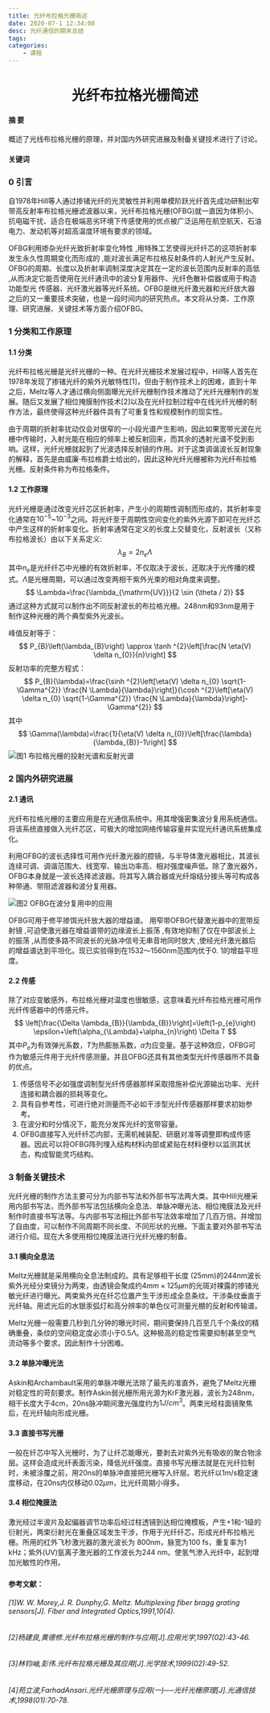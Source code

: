 ```yaml
---
title: 光纤布拉格光栅简述
date: 2020-07-1 12:34:00
desc: 光纤通信的期末总结
tags:
categories:
    - 课程
---
```

<center><h1>
    光纤布拉格光栅简述
    </h1></center>

#### 摘	要	

概述了光线布拉格光栅的原理，并对国内外研究进展及制备关键技术进行了讨论。

#### 关键词

### 0	引言

自1978年Hill等人通过掺锗光纤的光灵敏性并利用单模阶跃光纤首先成功研制出窄带高反射率布拉格光栅滤波器以来，光纤布拉格光栅(OFBG)就一直因为体积小、抗电磁干扰、适合在极端恶劣环境下传感使用的优点被广泛运用在航空航天、石油电力、发动机等对超高温度环境有要求的领域。

OFBG利用掺杂光纤光致折射率变化特性 ,用特殊工艺使得光纤纤芯的这项折射率发生永久性周期变化而形成的 ,能对波长满足布拉格反射条件的人射光产生反射。OFBG的周期、长度以及折射率调制深度决定其在一定的波长范围内反射率的高低 ,从而决定它能否使用在光纤通讯中的波分复用器件、光纤色散补偿器或用于构造功能型光 传感器、光纤激光器等光纤系统。OFBG是继光纤激光器和光纤放大器之后的又一重要技术突破，也是一段时间内的研究热点。本文将从分类、工作原理、研究进展、关键技术等方面介绍OFBG。

### 1	分类和工作原理

#### 1.1	分类

光纤布拉格光栅是光纤光栅的一种。在光纤光栅技术发展过程中，Hill等人首先在1978年发现了掺锗光纤的紫外光敏特性[1]，但由于制作技术上的困难，直到十年之后，Meltz等人才通过横向侧面曝光光纤光栅制作技术推动了光纤光栅制作的发展。随后又发展了相位掩膜制作技术[2]以及在光纤拉制过程中在线光纤光栅的制作方法，最终使得这种光纤器件具有了可重复性和规模制作的现实性。

由于周期的折射率扰动仅会对很窄的一小段光谱产生影响，因此如果宽带光波在光栅中传输时，入射光能在相应的频率上被反射回来，而其余的透射光谱不受到影响。这样，光纤光栅就起到了光波选择反射镜的作用。对于这类调谐波长反射现象的解释，首先是由威廉·布拉格爵士给出的，因此这种光纤光栅被称为光纤布拉格光栅。反射条件称为布拉格条件。

#### 1.2	工作原理

光纤光栅是通过改变光纤芯区折射率，产生小的周期性调制而形成的，其折射率变化通常在$10^{-5}$~$10^{-3}$之间。将光纤至于周期性空间变化的紫外光源下即可在光纤芯中产生这样的折射率变化。折射率通常在定义的长度上交替变化，反射波长（又称布拉格波长）由以下关系定义:
$$
\lambda_{B}=2 n_{e} \Lambda
$$
其中$n_e$是光纤纤芯中光栅的有效折射率，不仅取决于波长，还取决于光传播的模式。$\Lambda$是光栅周期，可以通过改变两相干紫外光束的相对角度来调整。
$$
\Lambda=\frac{\lambda_{\mathrm{UV}}}{2 \sin (\theta / 2)}
$$
通过这种方式就可以制作出不同反射波长的布拉格光栅。248nm和93nm是用于制作这种光栅的两个典型紫外光波长。

峰值反射等于：
$$
P_{B}\left(\lambda_{B}\right) \approx \tanh ^{2}\left[\frac{N \eta(V) \delta n_{0}}{n}\right]
$$
反射功率的完整方程式：
$$
P_{B}(\lambda)=\frac{\sinh ^{2}\left[\eta(V) \delta n_{0} \sqrt{1-\Gamma^{2}} \frac{N \Lambda}{\lambda}\right]}{\cosh ^{2}\left[\eta(V) \delta n_{0} \sqrt{1-\Gamma^{2}} \frac{N \Lambda}{\lambda}\right]-\Gamma^{2}}
$$
其中
$$
\Gamma(\lambda)=\frac{1}{\eta(V) \delta n_{0}}\left[\frac{\lambda}{\lambda_{B}}-1\right]
$$
![图1	布拉格光栅的投射光谱和反射光谱](http://img.yocoh.cn/images/2020/06/25/imagebd25b3f9ad9a8733.png)

### 2	国内外研究进展

#### 2.1	通讯

光纤布拉格光栅的主要应用是在光通信系统中。用其增强密集波分复用系统通信。将该系统直接做入光纤芯区，可极大的增加网络传输容量并实现光纤通讯系统集成化。

利用OFBG的波长选择性可用作光纤激光器的腔镜，与半导体激光器相比，其波长连续可调、调谐范围大、线宽窄、输出功率高、相对强度噪声低。除了激光器外，OFBG本身就是一波长选择滤波器。将其写入耦合器或光纤熔结分接头等可构成各种带通、带阻滤波器和波分复用器。

![图2	OFBG在波分复用中的应用](http://img.yocoh.cn/images/2020/06/25/image9bf52389f0406283.png)

OFBG可用于修平掺饵光纤放大器的增益谱。 用窄带OFBG代替激光器中的宽带反射镜 ,可迫使激光器在增益谱带的边缘波长上振荡 ,有效地抑制了仅在中部波长上的振荡 ,从而使多路不同波长的光脉冲信号无串音地同时放大 ,使经光纤激光器后的增益谱达到平坦化。现已实验得到在1532～1560nm范围内优于0. 1的增益平坦度。

#### 2.2	传感

除了对应变敏感外，布拉格光栅对温度也很敏感，这意味着光纤布拉格光栅可用作光纤传感器中的传感元件。
$$
\left[\frac{\Delta \lambda_{B}}{\lambda_{B}}\right]=\left(1-p_{e}\right) \epsilon+\left(\alpha_{\Lambda}+\alpha_{n}\right) \Delta T
$$
其中$P_e$为有效弹光系数，$T$为热膨胀系数，$a$为应变量。基于这种效应，OFBG可作为敏感元件用于光纤传感测量。并且OFBG还具有其他类型光纤传感器所不具备的优点。

1. 传感信号不必如强度调制型光纤传感器那样采取措施补偿光源输出功率、光纤连接和耦合器的损耗等变化。
2. 具有自参考性，可进行绝对测量而不必如干涉型光纤传感器那样要求初始参考。
3. 在波分和时分情况下，能充分发挥光纤的宽带容量。
4. OFBG直接写入光纤纤芯内部，无需机械装配、研磨对准等调整即构成传感器。因此可以将OFBG阵列埋入结构材料内部或紧贴在材料便秒以监测其状态，构成智能灵巧结构。

### 3	制备关键技术

光纤光栅的制作方法主要可分为内部书写法和外部书写法两大类。其中Hill光栅采用内部书写法，而外部书写法包括横向全息法、单脉冲曝光法、相位掩膜法及光纤制作时直接书写法等。与内部书写法相比外部书写法效率增加了几百万倍。并增加了自由度，可以制作不同周期不同长度、不同形状的光栅。下面主要对外部书写法进行介绍。现在大多使用相位掩膜法进行光纤光栅的制备。

#### 3.1	横向全息法

Meltz光栅就是采用横向全息法制成的。具有足够相干长度 (25mm)的244nm波长紫外光经分束镜分为两束，由透镜会聚成约$4mm\times125\mu m$的光斑对裸露的掺锗光敏光纤进行曝光。两束紫外光在纤芯位置产生干涉形成全息条纹。干涉条纹垂直于光纤轴。用滤光后的水银汞弧灯和高分辨率的单色仪可测量光棚的反射和传输谱。

Meltz光栅一般需要几秒到几分钟的曝光时间，期间要保持几百至几千个条纹的精确重叠，条纹的空间稳定度必须小于$0.5\Lambda$。这种极高的稳定性需要抑制甚至空气流动等多个要求。因此制作十分困难。

#### 3.2	单脉冲曝光法

Askin和Archambault采用的单脉冲曝光法除了最先的准直外，避免了Meltz光栅对稳定性的苛刻要求。制作Askin弱光栅所用光源为KrF激光器，波长为248nm，相干长度大于4cm，20ns脉冲期间激光强度约为$1J/cm^3$。两束光经柱面镜聚焦后，在光纤轴向形成光栅。

#### 3.3	直接书写光栅

一般在纤芯中写入光栅时，为了让纤芯能曝光，要剥去对紫外光有吸收的聚合物涂层。这样会造成光纤表面污染，降低光纤强度。直接书写光栅法就是在光纤拉制时，未被涂覆之前，用20ns的单脉冲直接把光栅写入纤层。若光纤以1m/s稳定速度移动，在20ns内仅移动$0.02\mu m$，比光纤周期小得多。

#### 3.4	相位掩膜法

激光经过半波片及起偏器调节功率后经过柱透镜到达相位掩模板，产生+1和-1级的衍射光，两束衍射光在重叠区域发生干涉，作用于光纤纤芯，形成光纤布拉格光栅。所用的红外飞秒激光器的激光波长为 800nm，脉宽为100 fs，重复率为1 kHz；紫外(UV)氩离子激光器的工作波长为244 nm。使氢气渗入光纤中，起到增加光敏性的作用。

### 





#### 参考文献：

###### *[1]W. W. Morey,J. R. Dunphy,G. Meltz. Multiplexing fiber bragg grating sensors[J]. Fiber and Integrated Optics,1991,10(4).*

###### *[2]杨建良,黄德修.光纤布拉格光栅的制作与应用[J].应用光学,1997(02):43-46.*

###### *[3]林钧岫,彭伟.光纤布拉格光栅及其应用[J].光学技术,1999(02):49-52.*

###### *[4]苑立波,FarhadAnsari.光纤光栅原理与应用(一)──光纤光栅原理[J].光通信技术,1998(01):70-78.*